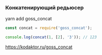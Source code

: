 ### Конкатенирующий редьюсер

yarn add goss_concat

```js
const concat = require('goss_concat');

console.log(concat(1, [2], '3')); // 123
```
https://kodaktor.ru/goss_concat
